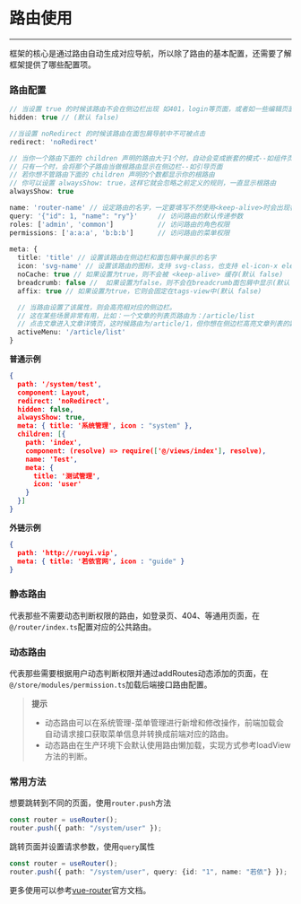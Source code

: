 # 路由使用
- - -

框架的核心是通过路由自动生成对应导航，所以除了路由的基本配置，还需要了解框架提供了哪些配置项。
### 路由配置
```typescript
// 当设置 true 的时候该路由不会在侧边栏出现 如401，login等页面，或者如一些编辑页面/edit/1
hidden: true // (默认 false)

//当设置 noRedirect 的时候该路由在面包屑导航中不可被点击
redirect: 'noRedirect'

// 当你一个路由下面的 children 声明的路由大于1个时，自动会变成嵌套的模式--如组件页面
// 只有一个时，会将那个子路由当做根路由显示在侧边栏--如引导页面
// 若你想不管路由下面的 children 声明的个数都显示你的根路由
// 你可以设置 alwaysShow: true，这样它就会忽略之前定义的规则，一直显示根路由
alwaysShow: true

name: 'router-name' // 设定路由的名字，一定要填写不然使用<keep-alive>时会出现各种问题
query: '{"id": 1, "name": "ry"}'     // 访问路由的默认传递参数
roles: ['admin', 'common']           // 访问路由的角色权限
permissions: ['a:a:a', 'b:b:b']      // 访问路由的菜单权限
 
meta: {
  title: 'title' // 设置该路由在侧边栏和面包屑中展示的名字
  icon: 'svg-name' // 设置该路由的图标，支持 svg-class，也支持 el-icon-x element-ui 的 icon
  noCache: true // 如果设置为true，则不会被 <keep-alive> 缓存(默认 false)
  breadcrumb: false //  如果设置为false，则不会在breadcrumb面包屑中显示(默认 true)
  affix: true // 如果设置为true，它则会固定在tags-view中(默认 false)

  // 当路由设置了该属性，则会高亮相对应的侧边栏。
  // 这在某些场景非常有用，比如：一个文章的列表页路由为：/article/list
  // 点击文章进入文章详情页，这时候路由为/article/1，但你想在侧边栏高亮文章列表的路由，就可以进行如下设置
  activeMenu: '/article/list'
}
```
**普通示例**
```json
{
  path: '/system/test',
  component: Layout,
  redirect: 'noRedirect',
  hidden: false,
  alwaysShow: true,
  meta: { title: '系统管理', icon : "system" },
  children: [{
    path: 'index',
    component: (resolve) => require(['@/views/index'], resolve),
    name: 'Test',
    meta: {
      title: '测试管理',
      icon: 'user'
    }
  }]
}
```
**外链示例**
```json
{
  path: 'http://ruoyi.vip',
  meta: { title: '若依官网', icon : "guide" }
}
```
### 静态路由
代表那些不需要动态判断权限的路由，如登录页、404、等通用页面，在`@/router/index.ts`配置对应的公共路由。
### 动态路由
代表那些需要根据用户动态判断权限并通过addRoutes动态添加的页面，在`@/store/modules/permission.ts`加载后端接口路由配置。
> **提示**
> * 动态路由可以在系统管理-菜单管理进行新增和修改操作，前端加载会自动请求接口获取菜单信息并转换成前端对应的路由。
> * 动态路由在生产环境下会默认使用路由懒加载，实现方式参考loadView方法的判断。
### 常用方法
想要跳转到不同的页面，使用`router.push`方法
```Typescript
const router = useRouter();
router.push({ path: "/system/user" });
```
跳转页面并设置请求参数，使用`query`属性
```Typescript
const router = useRouter();
router.push({ path: "/system/user", query: {id: "1", name: "若依"} });
```
更多使用可以参考[vue-router](https://router.vuejs.org/zh/)官方文档。